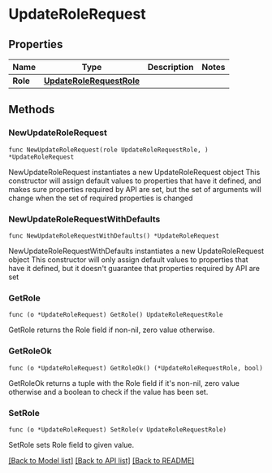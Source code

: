 # UpdateRoleRequest

## Properties

Name | Type | Description | Notes
------------ | ------------- | ------------- | -------------
**Role** | [**UpdateRoleRequestRole**](UpdateRoleRequestRole.md) |  | 

## Methods

### NewUpdateRoleRequest

`func NewUpdateRoleRequest(role UpdateRoleRequestRole, ) *UpdateRoleRequest`

NewUpdateRoleRequest instantiates a new UpdateRoleRequest object
This constructor will assign default values to properties that have it defined,
and makes sure properties required by API are set, but the set of arguments
will change when the set of required properties is changed

### NewUpdateRoleRequestWithDefaults

`func NewUpdateRoleRequestWithDefaults() *UpdateRoleRequest`

NewUpdateRoleRequestWithDefaults instantiates a new UpdateRoleRequest object
This constructor will only assign default values to properties that have it defined,
but it doesn't guarantee that properties required by API are set

### GetRole

`func (o *UpdateRoleRequest) GetRole() UpdateRoleRequestRole`

GetRole returns the Role field if non-nil, zero value otherwise.

### GetRoleOk

`func (o *UpdateRoleRequest) GetRoleOk() (*UpdateRoleRequestRole, bool)`

GetRoleOk returns a tuple with the Role field if it's non-nil, zero value otherwise
and a boolean to check if the value has been set.

### SetRole

`func (o *UpdateRoleRequest) SetRole(v UpdateRoleRequestRole)`

SetRole sets Role field to given value.



[[Back to Model list]](../README.md#documentation-for-models) [[Back to API list]](../README.md#documentation-for-api-endpoints) [[Back to README]](../README.md)


